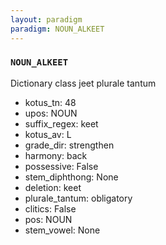 ```yaml
---
layout: paradigm
paradigm: NOUN_ALKEET
---
```

### ` NOUN_ALKEET `

Dictionary class jeet plurale tantum
* kotus_tn: 48
* upos: NOUN
* suffix_regex: keet
* kotus_av: L
* grade_dir: strengthen
* harmony: back
* possessive: False
* stem_diphthong: None
* deletion: keet
* plurale_tantum: obligatory
* clitics: False
* pos: NOUN
* stem_vowel: None
